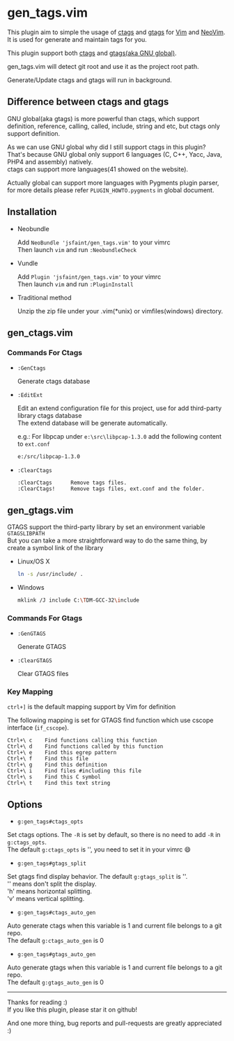 # gen_tags.vim

  This plugin aim to simple the usage of [ctags](http://ctags.sourceforge.net/) and [gtags](http://www.gnu.org/software/global/) for [Vim](https://github.com/vim/vim) and [NeoVim](https://github.com/neovim/neovim).<br>
  It is used for generate and maintain tags for you.

  This plugin support both [ctags](http://ctags.sourceforge.net/) and [gtags(aka GNU global)](http://www.gnu.org/software/global/).

  gen_tags.vim will detect git root and use it as the project root path.

  Generate/Update ctags and gtags will run in background.

## Difference between ctags and gtags

  GNU global(aka gtags) is more powerful than ctags, which support definition, reference, calling, called, include, string and etc, but ctags only support definition.

  As we can use GNU global why did I still support ctags in this plugin?<br>
  That's because GNU global only support 6 languages (C, C++, Yacc, Java, PHP4 and assembly) natively.<br>
  ctags can support more languages(41 showed on the website).

  Actually global can support more languages with Pygments plugin parser, for more details please refer `PLUGIN_HOWTO.pygments` in global document.

## Installation

* Neobundle

  Add `NeoBundle 'jsfaint/gen_tags.vim'` to your vimrc<br>
  Then launch `vim` and run `:NeobundleCheck`

* Vundle

  Add `Plugin 'jsfaint/gen_tags.vim'` to your vimrc<br>
  Then launch `vim` and run `:PluginInstall`

* Traditional method

  Unzip the zip file under your .vim(*unix) or vimfiles(windows) directory.

## gen_ctags.vim

### Commands For Ctags

  * `:GenCtags`

    Generate ctags database

  * `:EditExt`

    Edit an extend configuration file for this project, use for add third-party library ctags database<br>
    The extend database will be generate automatically.

    e.g.: For libpcap under `e:\src\libpcap-1.3.0` add the following content to `ext.conf`

    ```bash
    e:/src/libpcap-1.3.0
    ```

  * `:ClearCtags`

    ```viml
    :ClearCtags      Remove tags files.
    :ClearCtags!     Remove tags files, ext.conf and the folder.
    ```

## gen_gtags.vim

  GTAGS support the third-party library by set an environment variable `GTAGSLIBPATH`<br>
  But you can take a more straightforward way to do the same thing, by create a symbol link of the library

  * Linux/OS X

    ```bash
    ln -s /usr/include/ .
    ```

  * Windows

    ```bash
    mklink /J include C:\TDM-GCC-32\include
    ```

### Commands For Gtags

  * `:GenGTAGS`

    Generate GTAGS

  * `:ClearGTAGS`

    Clear GTAGS files

### Key Mapping

  `ctrl+]` is the default mapping support by Vim for definition

  The following mapping is set for GTAGS find function which use cscope interface (`if_cscope`).
  ```text
  Ctrl+\ c    Find functions calling this function
  Ctrl+\ d    Find functions called by this function
  Ctrl+\ e    Find this egrep pattern
  Ctrl+\ f    Find this file
  Ctrl+\ g    Find this definition
  Ctrl+\ i    Find files #including this file
  Ctrl+\ s    Find this C symbol
  Ctrl+\ t    Find this text string
  ```

## Options

* `g:gen_tags#ctags_opts`

Set ctags options. The `-R` is set by default, so there is no need to add `-R` in `g:ctags_opts`.<br>
The default `g:ctags_opts` is '', you need to set it in your vimrc :smile:

* `g:gen_tags#gtags_split`

Set gtags find display behavior. The default `g:gtags_split` is ''.<br>
'' means don't split the display.<br>
'h' means horizontal splitting.<br>
'v' means vertical splitting.<br>

* `g:gen_tags#ctags_auto_gen`

Auto generate ctags when this variable is 1 and current file belongs to a git repo.<br>
The default `g:ctags_auto_gen` is 0

* `g:gen_tags#gtags_auto_gen`

Auto generate gtags when this variable is 1 and current file belongs to a git repo.<br>
The default `g:gtags_auto_gen` is 0

----

Thanks for reading :)<br>
If you like this plugin, please star it on github!

And one more thing, bug reports and pull-requests are greatly appreciated :)
